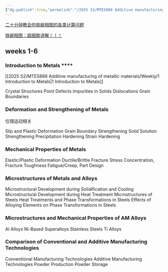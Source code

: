```yaml
---
{"dg-publish":true,"permalink":"/2025 S2/MTE5886 Additive manufacturing of metallic materials/Overall/","tags":["gardenEntry"]}
---
```



[二十分钟教会你铁碳相图的各类计算问题](https://www.bilibili.com/video/BV1GK41147h6?spm_id_from=333.788.recommend_more_video.0&vd_source=b5dfea2349070ceb5970ee95acc07bd1)

[铁碳相图：超细致讲解！！！](https://www.bilibili.com/video/BV1w9DLYSE9p/?spm_id_from=333.788.recommend_more_video.-1&vd_source=b5dfea2349070ceb5970ee95acc07bd1)
## weeks 1-6
### Introduction to Metals ****
[[2025 S2/MTE5886 Additive manufacturing of metallic materials/Weekly/1 Introduction to Metals\|1 Introduction to Metals]]

Crystal Structures
Point Defects
Impurities in Solids
Dislocations
Grain Boundaries


### Deformation and Strengthening of Metals 

位错运动相关

Slip and Plastic Deformation
Grain Boundary Strengthening
Solid Solution Strengthening
Precipitation Hardening
Strain Hardening
### Mechanical Properties of Metals 

Elastic/Plastic Deformation
Ductile/Brittle Fracture
Stress Concentration, Fracture Toughness
Fatigue/Creep, Part Design
### Microstructures of Metals and Alloys 

Microstructural Development during Solidification and Cooling
Microstructural Development during Heat Treatment
Microstructures of Steels
Heat Treatments and Phase Transformations in Steels
Effects of Alloying Elements on Phase Transformations in Steels
### Microstructures and Mechanical Properties of AM Alloys 

Al Alloys
Ni-Based Superalloys
Stainless Steels
Ti Alloys
### Comparison of Conventional and Additive Manufacturing Technologies 

Conventional Manufacturing Technologies
Additive Manufacturing Technologies
Powder Production
Powder Storage